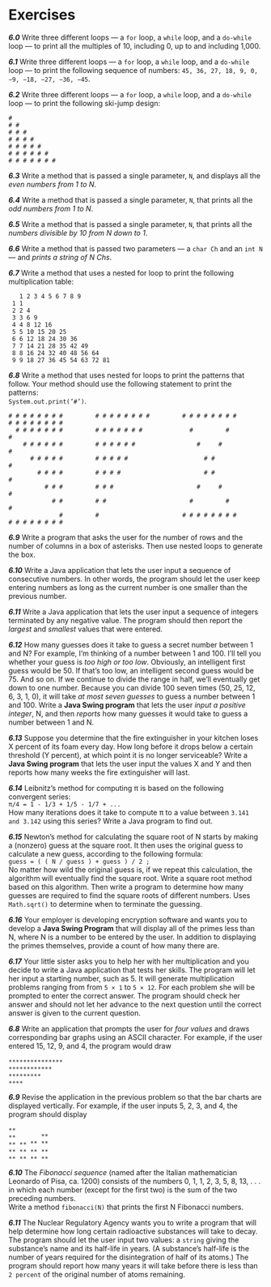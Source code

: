 # Exercises

***6.0*** Write three different loops — a `for` loop, a `while` loop, and a `do-while` loop — to print all the multiples of 10, including 0, up to and including 1,000.

***6.1*** Write three different loops — a `for` loop, a `while` loop, and a `do-while` loop — to print the following sequence of numbers: `45, 36, 27, 18, 9, 0, −9, −18, −27, −36, −45`.

***6.2*** Write three different loops — a `for` loop, a `while` loop, and a `do-while` loop — to print the following ski-jump design:

    #
    # #
    # # #
    # # # #
    # # # # #
    # # # # # #
    # # # # # # #

***6.3*** Write a method that is passed a single parameter, `N`, and displays all the *even numbers from 1 to N*.

***6.4*** Write a method that is passed a single parameter, `N`, that prints all the *odd numbers from 1 to N*.

***6.5*** Write a method that is passed a single parameter, `N`, that prints all the *numbers divisible by 10 from N down to 1*.

***6.6*** Write a method that is passed two parameters — a `char Ch` and an `int N` — and *prints a string of N Chs*.

***6.7*** Write a method that uses a nested for loop to print the following multiplication table:

       1 2 3 4 5 6 7 8 9
     1 1
     2 2 4 
     3 3 6 9
     4 4 8 12 16
     5 5 10 15 20 25
     6 6 12 18 24 30 36
     7 7 14 21 28 35 42 49
     8 8 16 24 32 40 48 56 64
     9 9 18 27 36 45 54 63 72 81

***6.8*** Write a method that uses nested for loops to print the patterns that follow. Your method should use the following statement to print the patterns:  
`System.out.print(’#’)`.

    # # # # # # # #         # # # # # # # #         # # # # # # # #         # # # # # # # #
      # # # # # # #         # # # # # # #             #         #                       #
        # # # # # #         # # # # # #                 #     #                       #
          # # # # #         # # # # #                     # #                       #
            # # # #         # # # #                       # #                     #
              # # #         # # #                       #     #                 #
                # #         # #                       #         #             #
                  #         #                       # # # # # # # #         # # # # # # # #

***6.9*** Write a program that asks the user for the number of rows and the number of columns in a box of asterisks. Then use nested loops to generate the box.

***6.10*** Write a Java application that lets the user input a sequence of consecutive numbers. In other words, the program should let the user keep entering numbers as long as the current number is one smaller than the previous number.

***6.11*** Write a Java application that lets the user input a sequence of integers terminated by any negative value. The program should then report the *largest* and *smallest* values that were entered.

***6.12*** How many guesses does it take to guess a secret number between 1 and N? For example, I’m thinking of a number between 1 and 100. I’ll tell you whether your guess is *too high or too low*. Obviously, an intelligent first guess would be 50. If that’s too low, an intelligent second guess would be 75. And so on. If we continue to divide the range in half, we’ll eventually get down to one number. Because you can divide 100 seven times (50, 25, 12, 6, 3, 1, 0), it will take *at most seven guesses* to guess a number between 1 and 100. Write a **Java Swing program** that lets the user *input a positive integer*, N, and then *reports* how many guesses it would take to guess a number between 1 and N.

***6.13*** Suppose you determine that the fire extinguisher in your kitchen loses X percent of its foam every day. How long before it drops below a certain threshold (Y percent), at which point it is no longer serviceable? Write a **Java Swing program** that lets the user input the values X and Y and then reports how many weeks the fire extinguisher will last.

***6.14*** Leibnitz’s method for computing π is based on the following convergent series:  
`π/4 = 1 - 1/3 + 1/5 - 1/7 + ...`  
How many iterations does it take to compute π to a value between `3.141 and 3.142` using this series? Write a Java program to find out.

***6.15*** Newton’s method for calculating the square root of N starts by making a (nonzero) guess at the square root. It then uses the original guess to calculate a new guess, according to the following formula:  
`guess = ( ( N / guess ) + guess ) / 2 ;`  
No matter how wild the original guess is, if we repeat this calculation, the algorithm will eventually find the square root. Write a square root method based on this algorithm. Then write a program to determine how many guesses are required to find the square roots of different numbers. Uses `Math.sqrt()` to determine when to terminate the guessing.

***6.16*** Your employer is developing encryption software and wants you to develop a **Java Swing Program** that will display all of the primes less than N, where N is a number to be entered by the user. In addition to displaying the primes themselves, provide a count of how many there are.

***6.17*** Your little sister asks you to help her with her multiplication and you decide to write a Java application that tests her skills. The program will let her input a starting number, such as 5. It will generate multiplication problems ranging from from `5 × 1` to `5 × 12`. For each problem she will be prompted to enter the correct answer. The program should check her answer and should not let her advance to the next question until the correct answer is given to the current question.

***6.8*** Write an application that prompts the user for *four values* and draws corresponding bar graphs using an ASCII character. For example, if the user entered 15, 12, 9, and 4, the program would draw

    ∗∗∗∗∗∗∗∗∗∗∗∗∗∗∗
    ∗∗∗∗∗∗∗∗∗∗∗∗
    ∗∗∗∗∗∗∗∗∗
    ∗∗∗∗

***6.9*** Revise the application in the previous problem so that the bar charts are displayed vertically. For example, if the user inputs 5, 2, 3, and 4, the program should display

    ∗∗
    ∗∗       **
    ∗∗ ∗∗ ** **
    ∗∗ ∗∗ ∗∗ ∗∗
    ∗∗ ∗∗ ∗∗ ∗∗

***6.10*** The *Fibonacci sequence* (named after the Italian mathematician Leonardo of Pisa, ca. 1200) consists of the numbers 0, 1, 1, 2, 3, 5, 8, 13, . . . in which each number (except for the first two) is the sum of the two preceding numbers.  
Write a method `fibonacci(N)` that prints the first N Fibonacci numbers.

***6.11*** The Nuclear Regulatory Agency wants you to write a program that will help determine how long certain radioactive substances will take to decay. The program should let the user input two values: a `string` giving the substance’s name and its half-life in years. (A substance’s half-life is the number of years required for the disintegration of half of its atoms.) The program should report how many years it will take before there is less than `2 percent` of the original number of atoms remaining.
